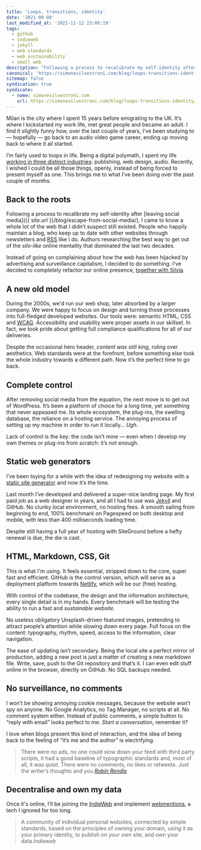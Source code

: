 ```yaml
---
title: 'Loops, transitions, identity'
date: '2021-09-08'
last_modified_at: '2021-11-12 23:06:19'
tags:
  - github
  - indieweb
  - jekyll
  - web standards
  - web sustainability
  - small web
description: "Following a process to recalibrate my self-identity after leaving social media, I’m going back to the roots and leave WordPress for Jekyll, joining the IndieWeb."
canonical: 'https://simonesilvestroni.com/blog/loops-transitions-identity/'
sitemap: false
syndication: true
syndicate:
  - name: simonesilvestroni.com
    url: https://simonesilvestroni.com/blog/loops-transitions-identity/
---
```

Milan is the city where I spent 15 years before emigrating to the UK. It’s where I kickstarted my work life, met great people and became an adult. I find it slightly funny how, over the last couple of years, I’ve been studying to — hopefully — go back to an audio video game career, ending up moving back to where it all started.

I’m fairly used to loops in life. Being a digital polymath, I spent my life [working in three distinct industries](https://www.linkedin.com/in/simonesilvestroni/): publishing, web design, audio. Recently, I wished I could be all those things, openly, instead of being forced to present myself as one. This brings me to what I’ve been doing over the past couple of months.

## Back to the roots

Following a process to recalibrate my self-identity after [leaving social media]({{ site.url }}/blog/escape-from-social-media/), I came to know a whole lot of the web that I didn’t suspect still existed. People who happily maintain a blog, who keep up to date with other websites through newsletters and [RSS](https://aboutfeeds.com/) like I do. Authors researching the best way to get out of the _silo-like_ online mentality that dominated the last two decades.

Instead of going on complaining about how the web has been hijacked by advertising and surveillance capitalism, I decided to do something. I've decided to completely refactor our online presence, [together with Silvia](https://silviamaggidesign.com/).

## A new old model

During the 2000s, we'd run our web shop, later absorbed by a larger company. We were happy to focus on design and turning those processes into full-fledged developed websites. Our tools were: semantic HTML, CSS and [WCAG](https://www.w3.org/WAI/WCAG2AAA-Conformance). Accessibility and usability were proper assets in our skillset. In fact, we took pride about getting full compliance qualifications for all of our deliveries.

Despite the occasional hero header, _content was still king_, ruling over aesthetics. Web standards were at the forefront, before something else took the whole industry towards a different path. Now it’s the perfect time to go back.

## Complete control

After removing social media from the equation, the next move is to get out of WordPress. It’s been a platform of choice for a long time, yet something that never appeased me. Its whole ecosystem, the plug-ins, the swelling database, the reliance on a hosting service. The annoying process of setting up my machine in order to run it locally… _Ugh_.

Lack of control is the key: the code isn’t mine — even when I develop my own themes or plug-ins from scratch: it’s not enough.

## Static web generators

I’ve been toying for a while with the idea of redesigning my website with a [static site generator](https://jamstack.org/generators/) and now it’s the time. 

Last month I’ve developed and delivered a super-nice landing page. My first paid job as a web designer in years, and all I had to use was [Jekyll](https://jekyllrb.com/) and GitHub. No clunky local environment, no hosting fees. A smooth sailing from beginning to end, 100% benchmark on Pagespeed on both desktop and mobile, with less than 400 milliseconds loading time.

Despite still having a full year of hosting with SiteGround before a hefty renewal is due, the die is cast.

## HTML, Markdown, CSS, Git

This is what I'm using. It feels essential, stripped down to the core, super fast and efficient. GitHub is the control version, which will serve as a deployment platform towards [Netlify](https://netlify.com/), which will be our (free) hosting.

With control of the codebase, the design and the information architecture, every single detail is in my hands. Every benchmark will be testing the ability to run a fast and _sustainable website_.

No useless obligatory Unsplash-driven featured images, pretending to attract people’s attention while slowing down every page. Full focus on the content: typography, rhythm, speed, access to the information, clear navigation.

The ease of updating isn’t secondary. Being the local site a perfect mirror of production, adding a new post is just a matter of creating a new markdown file. Write, save, push to the Git repository and that’s it. I can even edit stuff online in the browser, directly on GitHub. No SQL backups needed.

## No surveillance, no comments

I won’t be showing annoying cookie messages, because the website won’t spy on anyone. No Google Analytics, no Tag Manager, no scripts at all. No comment system either. Instead of public comments, a simple button to “reply with email” looks perfect to me. _Start a conversation_, remember it?

I love when blogs present this kind of interaction, and the idea of being back to the feeling of “it’s me and the author” is electrifying.

> There were no ads, no one could slow down your feed with third party scripts, it had a good baseline of typographic standards and, most of all, it was _quiet_. There were no comments, no likes or retweets. Just the writer’s thoughts and you.<cite>[Robin Rendle](https://www.robinrendle.com/notes/how-to-read-the-internet/)</cite>

## Decentralise and own my data

Once it's online, I’ll be joining the [IndieWeb](https://indieweb.org/) and implement [webmentions](https://alistapart.com/article/webmentions-enabling-better-communication-on-the-internet/), a tech I ignored for too long.

> A community of individual personal websites, connected by simple standards, based on the principles of owning your domain, using it as your primary identity, to publish on your own site, and own your data.<cite>Indieweb</cite>